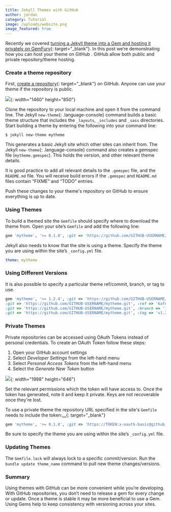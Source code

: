 ```yaml
---
title: Jekyll Themes with GitHub
author: jordan
category: Tutorial
image: /uploads/website.png
image_featured: true
---
```


Recently we covered [turning a Jekyll theme into a Gem and hosting it privately on GemFury](https://cloudcannon.com/tutorial/2019/06/13/private-jekyll-themes-with-gemfury/){: target="_blank"}. In this post we’re demonstrating how you can host your theme on GitHub . GitHub allow both public and private repository/theme hosting.

### Create a theme repository

First, [create a repository](https://github.com/new){: target="_blank"} on GitHub. Anyone can use your theme if the repository is public.

![](/images/blog/jekyll-themes-with-github/screen-shot-2019-06-27-at-9-59-17-am.png){: width="1460" height="850"}

Clone the repository to your local machine and open it from the command line. The Jekyll&nbsp;`new-theme`{: .language-console} command builds a basic theme structure that includes the `_layouts`, `_includes` and `_sass` directories. Start building a theme by entering the following into your command line:

~~~shell
$ jekyll new-theme mytheme
~~~

This generates a basic Jekyll site which other sites can inherit from. The Jekyll&nbsp;`new-theme`{: .language-console} command also creates a gemspec file (`mytheme.gemspec`). This holds the version, and other relevant theme details.

It is good practice to add all relevant details to the `.gemspec` file, and the `README.md` file. You will receive build errors if the `.gemspec` and `README.md` files contain “FIXME” and “TODO” entries.

Push these changes to your theme's repository on GitHub to ensure everything is up to date.

### Using Themes

To build a themed site the `Gemfile` should specify where to download the theme from. Open your site’s `Gemfile` and add the following line:

~~~ruby
gem 'mytheme', '>= 0.1.0', :git => 'https://github.com/GITHUB-USERNAME/mytheme.git'
~~~

Jekyll also needs to know that the site is using a theme. Specify the theme you are using within the site’s `_config.yml` file.

~~~yaml
theme: mytheme
~~~

### **Using Different Versions**

It is also possible to specify a particular theme ref/commit, branch, or tag to use.

~~~ruby
gem 'mytheme', '>= 1.2.4', :git => 'https://github.com/GITHUB-USERNAME/mytheme.git'
:git => 'https://github.com/GITHUB-USERNAME/mytheme.git', :ref => '6afec'
:git => 'https://github.com/GITHUB-USERNAME/mytheme.git', :branch => '1-2-beta'
:git => 'https://github.com/GITHUB-USERNAME/mytheme.git', :tag => 'v1.2.4'
~~~

### Private Themes

Private repositories can be accessed using OAuth Tokens instead of personal credentials. To create an OAuth Token follow these steps:

1. Open your GitHub account settings
2. Select *Developer Settings* from the left-hand menu
3. Select *Personal Access Tokens* from the left-hand menu
4. Select the *Generate New Token* button

![](/images/blog/jekyll-themes-with-github/screen-shot-2019-06-27-at-9-56-42-am.png){: width="1998" height="646"}

Set the relevant permissions which the token will have access to. Once the token has generated, note it and keep it private. Keys are not recoverable once they're lost.

To use a private theme the repository URL specified in the site's `Gemfile` needs to include the token:[...](https://cloudcannon.com/tutorial/2019/06/13/private-jekyll-themes-with-gemfury/){: target="_blank"}

~~~ruby
gem 'mytheme', '>= 0.1.0', :git => 'https://TOKEN:x-oauth-basic@github.com/USERNAME/mytheme.git'
~~~

Be sure to specify the theme you are using within the site’s `_config.yml` file.

### Updating Themes

The `Gemfile.lock` will always lock to a specific commit/version. Run the `bundle update theme_name` command to pull new theme changes/versions.

### Summary

Using themes with GitHub can be more convenient while you’re developing. With GitHub repositories, you don’t need to release a gem for every change or update. Once a theme is stable it may be more beneficial to use a Gem. Using Gems help to keep consistency with versioning across your sites.